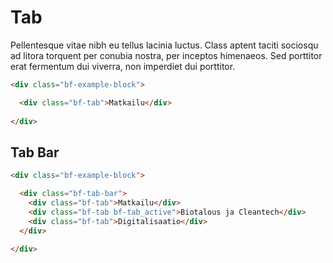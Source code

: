 # Tab

Pellentesque vitae nibh eu tellus lacinia luctus. Class aptent taciti sociosqu ad litora torquent per conubia nostra, per inceptos himenaeos. Sed porttitor erat fermentum dui viverra, non imperdiet dui porttitor.

```html
<div class="bf-example-block">

  <div class="bf-tab">Matkailu</div>
  
</div>
```

## Tab Bar

```html
<div class="bf-example-block">

  <div class="bf-tab-bar">
    <div class="bf-tab">Matkailu</div>
    <div class="bf-tab bf-tab_active">Biotalous ja Cleantech</div>
    <div class="bf-tab">Digitalisaatio</div>
  </div>
  
</div>
```